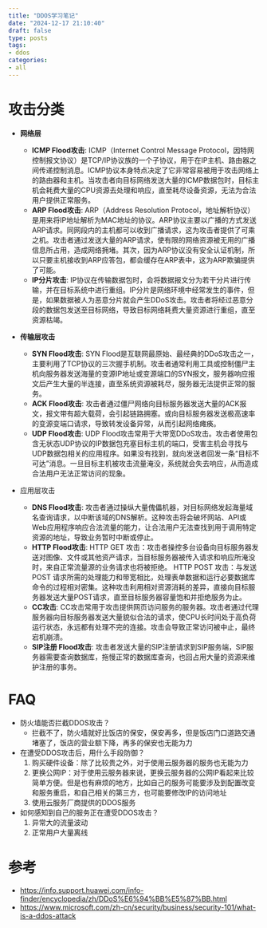 ```yaml
---
title: "DDOS学习笔记"
date: "2024-12-17 21:10:40"
draft: false
type: posts
tags:
- ddos
categories:
- all
---
```


# 攻击分类

- **网络层**
    - **ICMP Flood攻击**: ICMP（Internet Control Message Protocol，因特网控制报文协议）是TCP/IP协议族的一个子协议，用于在IP主机、路由器之间传递控制消息。ICMP协议本身特点决定了它非常容易被用于攻击网络上的路由器和主机。当攻击者向目标网络发送大量的ICMP数据包时，目标主机会耗费大量的CPU资源去处理和响应，直至耗尽设备资源，无法为合法用户提供正常服务。
    - **ARP Flood攻击**: ARP（Address Resolution Protocol，地址解析协议）是用来将IP地址解析为MAC地址的协议。ARP协议主要以广播的方式发送ARP请求。同网段内的主机都可以收到广播请求，这为攻击者提供了可乘之机。攻击者通过发送大量的ARP请求，使有限的网络资源被无用的广播信息所占用，造成网络拥堵。其次，因为ARP协议没有安全认证机制，所以只要主机接收到ARP应答包，都会缓存在ARP表中，这为ARP欺骗提供了可能。
    - **IP分片攻击**: IP协议在传输数据包时，会将数据报文分为若干分片进行传输，并在目标系统中进行重组。IP分片是网络环境中经常发生的事件，但是，如果数据被人为恶意分片就会产生DDoS攻击。攻击者将经过恶意分段的数据包发送至目标网络，导致目标网络耗费大量资源进行重组，直至资源枯竭。

- **传输层攻击**
    - **SYN Flood攻击**: SYN Flood是互联网最原始、最经典的DDoS攻击之一，主要利用了TCP协议的三次握手机制。攻击者通常利用工具或控制僵尸主机向服务器发送海量的变源IP地址或变源端口的SYN报文，服务器响应报文后产生大量的半连接，直至系统资源被耗尽，服务器无法提供正常的服务。
    - **ACK Flood攻击**: 攻击者通过僵尸网络向目标服务器发送大量的ACK报文，报文带有超大载荷，会引起链路拥塞。或向目标服务器发送极高速率的变源变端口请求，导致转发设备异常，从而引起网络瘫痪。
    - **UDP Flood攻击**: UDP Flood攻击常用于大带宽DDoS攻击。攻击者使用包含无状态UDP协议的IP数据包充塞目标主机的端口，受害主机会寻找与UDP数据包相关的应用程序。如果没有找到，就向发送者回发一条“目标不可达”消息。一旦目标主机被攻击流量淹没，系统就会失去响应，从而造成合法用户无法正常访问的现象。

- 应用层攻击
    - **DNS Flood攻击**: 攻击者通过操纵大量傀儡机器，对目标网络发起海量域名查询请求，以中断该域的DNS解析。这种攻击将会破坏网站、API或Web应用程序响应合法流量的能力，让合法用户无法查找到用于调用特定资源的地址，导致业务暂时中断或停止。
    - **HTTP Flood攻击**: HTTP GET 攻击：攻击者操控多台设备向目标服务器发送对图像、文件或其他资产请求，当目标服务器被传入请求和响应所淹没时，来自正常流量源的业务请求也将被拒绝。
HTTP POST 攻击：与发送 POST 请求所需的处理能力和带宽相比，处理表单数据和运行必要数据库命令的过程相对密集。这种攻击利用相对资源消耗的差异，直接向目标服务器发送大量POST请求，直至目标服务器容量饱和并拒绝服务为止。
    - **CC攻击**: CC攻击常用于攻击提供网页访问服务的服务器。攻击者通过代理服务器向目标服务器发送大量貌似合法的请求，使CPU长时间处于高负荷运行状态，永远都有处理不完的连接。攻击会导致正常访问被中止，最终宕机崩溃。
    - **SIP注册 Flood攻击**: 攻击者发送大量的SIP注册请求到SIP服务端，SIP服务器需要查询数据库，拖慢正常的数据库查询，也回占用大量的资源来维护注册的事务。

# FAQ

- 防火墙能否拦截DDOS攻击？
    - 拦截不了，防火墙就好比饭店的保安，保安再多，但是饭店门口道路交通堵塞了，饭店的营业额下降，再多的保安也无能为力
- 在遭受DDOS攻击后，用什么手段防御？
    1. 购买硬件设备：除了比较贵之外，对于使用云服务器的服务也无能为力
    2. 更换公网IP：对于使用云服务器来说，更换云服务器的公网IP看起来比较简单方便。但是也有麻烦的地方，比如自己的服务可能要涉及到配置改变和服务重启，和自己相关的第三方，也可能要修改IP的访问地址
    3. 使用云服务厂商提供的DDOS服务
- 如何感知到自己的服务正在遭受DDOS攻击？
    1. 异常大的流量波动
    2. 正常用户大量离线

# 参考
- https://info.support.huawei.com/info-finder/encyclopedia/zh/DDoS%E6%94%BB%E5%87%BB.html
- https://www.microsoft.com/zh-cn/security/business/security-101/what-is-a-ddos-attack